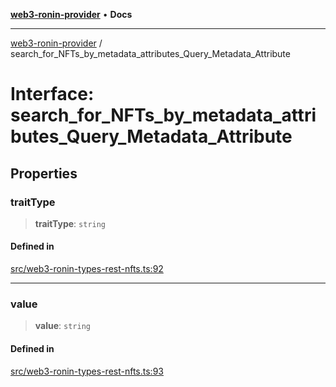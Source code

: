 [**web3-ronin-provider**](../README.md) • **Docs**

***

[web3-ronin-provider](../globals.md) / search\_for\_NFTs\_by\_metadata\_attributes\_Query\_Metadata\_Attribute

# Interface: search\_for\_NFTs\_by\_metadata\_attributes\_Query\_Metadata\_Attribute

## Properties

### traitType

> **traitType**: `string`

#### Defined in

[src/web3-ronin-types-rest-nfts.ts:92](https://github.com/chuacw/web3-ronin-provider/blob/1a659b81d9c7d7afbced0ae2b11550f4f6c0a233/src/web3-ronin-types-rest-nfts.ts#L92)

***

### value

> **value**: `string`

#### Defined in

[src/web3-ronin-types-rest-nfts.ts:93](https://github.com/chuacw/web3-ronin-provider/blob/1a659b81d9c7d7afbced0ae2b11550f4f6c0a233/src/web3-ronin-types-rest-nfts.ts#L93)
